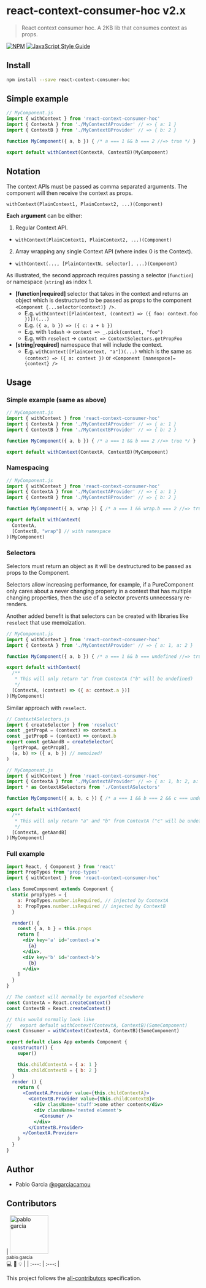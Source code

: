 # react-context-consumer-hoc v2.x

> React context consumer hoc. A 2KB lib that consumes context as props.

[![NPM](https://img.shields.io/npm/v/react-context-consumer-hoc.svg)](https://www.npmjs.com/package/react-context-consumer-hoc) [![JavaScript Style Guide](https://img.shields.io/badge/code_style-standard-brightgreen.svg)](https://standardjs.com)

## Install

```bash
npm install --save react-context-consumer-hoc
```

## Simple example

```jsx
// MyComponent.js
import { withContext } from 'react-context-consumer-hoc'
import { ContextA } from './MyContextAProvider' // => { a: 1 }
import { ContextB } from './MyContextBProvider' // => { b: 2 }

function MyComponent({ a, b }) { /* a === 1 && b === 2 //=> true */ }

export default withContext(ContextA, ContextB)(MyComponent)
```

## Notation

The context APIs must be passed as comma separated arguments. The component will then receive the context as props.

`withContext(PlainContext1, PlainContext2, ...)(Component)`

**Each argument** can be either:

1. Regular Context API.
  - `withContext(PlainContext1, PlainContext2, ...)(Component)`
2. Array wrapping any single Context API (where index 0 is the Context).
  - `withContext(..., [PlainContextN, selector], ...)(Component)`

As illustrated, the second approach requires passing a selector (`function`) or namespace (`string`) as index 1.

* **[function|required]** selector that takes in the context and returns an object which is destructured to be passed as props to the component `<Component {...selector(context)} />`.
  - E.g. `withContext([PlainContext, (context) => ({ foo: context.foo })])(...)`
  - E.g. `({ a, b }) => ({ c: a + b })`
  - E.g. with `lodash` -> `context => _.pick(context, "foo")`
  - E.g. with `reselect` -> `context => ContextSelectors.getPropFoo`
* **[string|required]** namespace that will include the context.
  - E.g. `withContext([PlainContext, "a"])(...)` which is the same as `(context) => ({ a: context })` or `<Component [namespace]={context} />`

## Usage

### Simple example (same as above)

```jsx
// MyComponent.js
import { withContext } from 'react-context-consumer-hoc'
import { ContextA } from './MyContextAProvider' // => { a: 1 }
import { ContextB } from './MyContextBProvider' // => { b: 2 }

function MyComponent({ a, b }) { /* a === 1 && b === 2 //=> true */ }

export default withContext(ContextA, ContextB)(MyComponent)
```

### Namespacing

```jsx
// MyComponent.js
import { withContext } from 'react-context-consumer-hoc'
import { ContextA } from './MyContextAProvider' // => { a: 1 }
import { ContextB } from './MyContextBProvider' // => { b: 2 }

function MyComponent({ a, wrap }) { /* a === 1 && wrap.b === 2 //=> true */ }

export default withContext(
  ContextA,
  [ContextB, "wrap"] // with namespace
)(MyComponent)
```

### Selectors

Selectors must return an object as it will be destructured to be passed as props to the Component.

Selectors allow increasing performance, for example, if a PureComponent only cares about a never changing property in a context that has multiple changing properties, then the use of a selector prevents unnecessary re-renders.

Another added benefit is that selectors can be created with libraries like `reselect` that use memoization.

```jsx
// MyComponent.js
import { withContext } from 'react-context-consumer-hoc'
import { ContextA } from './MyContextAProvider' // => { a: 1, a: 2 }

function MyComponent({ a, b }) { /* a === 1 && b === undefined //=> true */ }

export default withContext(
  /**
   * This will only return "a" from ContextA ("b" will be undefined)
   */
  [ContextA, (context) => ({ a: context.a })]
)(MyComponent)
```

Similar approach with `reselect`.

```jsx
// ContextASelectors.js
import { createSelector } from 'reselect'
const _getPropA = (context) => context.a
const _getPropB = (context) => context.b
export const getAandB = createSelector(
  [getPropA, getPropB],
  (a, b) => ({ a, b }) // memoized!
)

// MyComponent.js
import { withContext } from 'react-context-consumer-hoc'
import { ContextA } from './MyContextAProvider' // => { a: 1, b: 2, a: 3 }
import * as ContextASelectors from './ContextASelectors'

function MyComponent({ a, b, c }) { /* a === 1 && b === 2 && c === undefined //=> true */ }

export default withContext(
  /**
   * This will only return "a" and "b" from ContextA ("c" will be undefined)
   */
  [ContextA, getAandB]
)(MyComponent)
```

### Full example

```jsx
import React, { Component } from 'react'
import PropTypes from 'prop-types'
import { withContext } from 'react-context-consumer-hoc'

class SomeComponent extends Component {
  static propTypes = {
    a: PropTypes.number.isRequired, // injected by ContextA
    b: PropTypes.number.isRequired // injected by ContextB
  }

  render() {
    const { a, b } = this.props
    return [
      <div key='a' id='context-a'>
        {a}
      </div>,
      <div key='b' id='context-b'>
        {b}
      </div>
    ]
  }
}

// The context will normally be exported elsewhere
const ContextA = React.createContext()
const ContextB = React.createContext()

// this would normally look like
//   export default withContext(ContextA, ContextB)(SomeComponent)
const Consumer = withContext(ContextA, ContextB)(SomeComponent)

export default class App extends Component {
  constructor() {
    super()

    this.childContextA = { a: 1 }
    this.childContextB = { b: 2 }
  }
  render () {
    return (
      <ContextA.Provider value={this.childContextA}>
        <ContextB.Provider value={this.childContextB}>
          <div className='stuff'>some other content</div>
          <div className='nested element'>
            <Consumer />
          </div>
        </ContextB.Provider>
      </ContextA.Provider>
    )
  }
}
```

## Author

* Pablo Garcia [@pgarciacamou](https://twitter.com/pgarciacamou/)

## Contributors

<!-- Contributors START
pablo_garcia pgarciacamou https://twitter.com/pgarciacamou/ contributor
Contributors END -->
<!-- Contributors table START -->
| <img src="https://avatars.githubusercontent.com/pgarciacamou?s=100" width="100" alt="pablo garcia" /><br />[<sub>pablo garcia</sub>](https://twitter.com/pgarciacamou/)<br />💻 📖 💡 |
| :---: | :---: |
<!-- Contributors table END -->
This project follows the [all-contributors](https://github.com/kentcdodds/all-contributors) specification.
